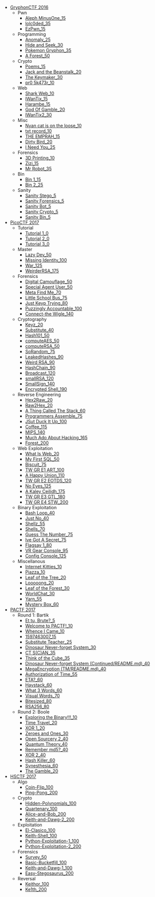 * [GryphonCTF 2016](/2016/gryphonctf_2016/README.md)
    - Pwn
        + [Aleph MinusOne_15](/2016/gryphonctf_2016/pwn/aleph-minusone_15/README.md)
        + [lolc0ded_35](/2016/gryphonctf_2016/pwn/lolc0ded_35/README.md)
        + [EzPwn_15](/2016/gryphonctf_2016/pwn/ezpwn_15/README.md)
    - Programming
        + [Anomaly_25](/2016/gryphonctf_2016/programming/anomaly_25/README.md)
        + [Hide and Seek_30](/2016/gryphonctf_2016/programming/hide-and-seek_30/README.md)
        + [Pokemon Gryphon_35](/2016/gryphonctf_2016/programming/pokemon-gryphon_35/README.md)
        + [A Forest_50](/2016/gryphonctf_2016/programming/a-forest_50/README.md)
    - Crypto
        + [Poems_15](/2016/gryphonctf_2016/crypto/poems_15/README.md)
        + [Jack and the Beanstalk_20](/2016/gryphonctf_2016/crypto/jack-and-the-beanstalk_20/README.md)
        + [The Keymaker_30](/2016/gryphonctf_2016/crypto/the-keymaker_30/README.md)
        + [pr0 5k473r_10](/2016/gryphonctf_2016/crypto/pr0-5k473r_10/README.md)
    - Web
        + [Shark Web_10](/2016/gryphonctf_2016/web/shark-web_10/README.md)
        + [IWanTix_15](/2016/gryphonctf_2016/web/iwantix_15/README.md)
        + [Harambe_15](/2016/gryphonctf_2016/web/harambe_15/README.md)
        + [God Of Gamble_20](/2016/gryphonctf_2016/web/god-of-gamble_20/README.md)
        + [IWanTix2_30](/2016/gryphonctf_2016/web/iwantix2_30/README.md)
    - Misc
        + [Nyan cat is on the loose_10](/2016/gryphonctf_2016/misc/nyan-cat-is-on-the-loose_10/README.md)
        + [txt record_10](/2016/gryphonctf_2016/misc/txt-record_10/README.md)
        + [THE EMPRAH_15](/2016/gryphonctf_2016/misc/the-emprah_15/README.md)
        + [Dirty Bird_20](/2016/gryphonctf_2016/misc/dirty-bird_20/README.md)
        + [I Need You_25](/2016/gryphonctf_2016/misc/i-need-you_25/README.md)
    - Forensics
        + [3D Printing_10](/2016/gryphonctf_2016/forensics/3d-printing_10/README.md)
        + [Zizi_15](/2016/gryphonctf_2016/forensics/zizi_15/README.md)
        + [Mr Robot_35](/2016/gryphonctf_2016/forensics/mr-robot_35/README.md)
    - Bin
        + [Bin 1_15](/2016/gryphonctf_2016/bin/bin-1_15/README.md)
        + [Bin 2_25](/2016/gryphonctf_2016/bin/bin-2_25/README.md)
    - Sanity
        + [Sanity Stego_5](/2016/gryphonctf_2016/sanity/sanity-stego_5/README.md)
        + [Sanity Forensics_5](/2016/gryphonctf_2016/sanity/sanity-forensics_5/README.md)
        + [Sanity Bot_5](/2016/gryphonctf_2016/sanity/sanity-bot_5/README.md)
        + [Sanity Crypto_5](/2016/gryphonctf_2016/sanity/sanity-crypto_5/README.md)
        + [Sanity Bin_5](/2016/gryphonctf_2016/sanity/sanity-bin_5/README.md)
* [PicoCTF 2017](/2017/picoctf_2017/README.md)
    - Tutorial
        + [Tutorial 1_0](/2017/picoctf_2017/tutorial/tutorial-1_0/README.md)
        + [Tutorial 2_0](/2017/picoctf_2017/tutorial/tutorial-2_0/README.md)
        + [Tutorial 3_0](/2017/picoctf_2017/tutorial/tutorial-3_0/README.md)
    - Master
        + [Lazy Dev_50](/2017/picoctf_2017/master/lazy-dev_50/README.md)
        + [Missing Identity_100](/2017/picoctf_2017/master/missing-identity_100/README.md)
        + [War_125](/2017/picoctf_2017/master/war_125/README.md)
        + [WeirderRSA_175](/2017/picoctf_2017/master/weirderrsa_175/README.md)
    - Forensics
        + [Digital Camouflage_50](/2017/picoctf_2017/forensics/digital-camouflage_50/README.md)
        + [Special Agent User_50](/2017/picoctf_2017/forensics/special-agent-user_50/README.md)
        + [Meta Find Me_70](/2017/picoctf_2017/forensics/meta-find-me_70/README.md)
        + [Little School Bus_75](/2017/picoctf_2017/forensics/little-school-bus_75/README.md)
        + [Just Keyp Trying_80](/2017/picoctf_2017/forensics/just-keyp-trying_80/README.md)
        + [Puzzingly Accountable_100](/2017/picoctf_2017/forensics/puzzingly-accountable_100/README.md)
        + [Connect-the Wigle_140](/2017/picoctf_2017/forensics/connect-the-wigle_140/README.md)
    - Cryptography
        + [Keyz_20](/2017/picoctf_2017/cryptography/keyz_20/README.md)
        + [Substitute_40](/2017/picoctf_2017/cryptography/substitute_40/README.md)
        + [Hash101_50](/2017/picoctf_2017/cryptography/hash101_50/README.md)
        + [computeAES_50](/2017/picoctf_2017/cryptography/computeaes_50/README.md)
        + [computeRSA_50](/2017/picoctf_2017/cryptography/computersa_50/README.md)
        + [SoRandom_75](/2017/picoctf_2017/cryptography/sorandom_75/README.md)
        + [LeakedHashes_90](/2017/picoctf_2017/cryptography/leakedhashes_90/README.md)
        + [Weird RSA_90](/2017/picoctf_2017/cryptography/weird-rsa_90/README.md)
        + [HashChain_90](/2017/picoctf_2017/cryptography/hashchain_90/README.md)
        + [Broadcast_120](/2017/picoctf_2017/cryptography/broadcast_120/README.md)
        + [smallRSA_120](/2017/picoctf_2017/cryptography/smallrsa_120/README.md)
        + [SmallSign_140](/2017/picoctf_2017/cryptography/smallsign_140/README.md)
        + [Encrypted Shell_190](/2017/picoctf_2017/cryptography/encrypted-shell_190/README.md)
    - Reverse Engineering
        + [Hex2Raw_20](/2017/picoctf_2017/reverse/hex2raw_20/README.md)
        + [Raw2Hex_20](/2017/picoctf_2017/reverse/raw2hex_20/README.md)
        + [A Thing Called The Stack_60](/2017/picoctf_2017/reverse/a-thing-called-the-stack_60/README.md)
        + [Programmers Assemble_75](/2017/picoctf_2017/reverse/programmers-assemble_75/README.md)
        + [JSut Duck It Up_100](/2017/picoctf_2017/reverse/jsut-duck-it-up_100/README.md)
        + [Coffee_115](/2017/picoctf_2017/reverse/coffee_115/README.md)
        + [MIPS_140](/2017/picoctf_2017/reverse/mips_140/README.md)
        + [Much Ado About Hacking_165](/2017/picoctf_2017/reverse/much-ado-about-hacking_165/README.md)
        + [Forest_200](/2017/picoctf_2017/reverse/forest_200/README.md)
    - Web Exploitation
        + [What Is Web_20](/2017/picoctf_2017/web/what-is-web_20/README.md)
        + [My First SQL_50](/2017/picoctf_2017/web/my-first-sql_50/README.md)
        + [Biscuit_75](/2017/picoctf_2017/web/biscuit_75/README.md)
        + [TW GR E1 ART_100](/2017/picoctf_2017/web/tw-gr-e1-art_100/README.md)
        + [A Happy Union_110](/2017/picoctf_2017/web/a-happy-union_110/README.md)
        + [TW GR E2 EOTDS_120](/2017/picoctf_2017/web/tw-gr-e2-eotds_120/README.md)
        + [No Eyes_125](/2017/picoctf_2017/web/no-eyes_125/README.md)
        + [A Kaley Ceilidh_175](/2017/picoctf_2017/web/a-kaley-ceilidh_175/README.md)
        + [TW GR E3 GTL_180](/2017/picoctf_2017/web/tw-gr-e3-gtl_180/README.md)
        + [TW GR E4 STW_200](/2017/picoctf_2017/web/tw-gr-e4-stw_200/README.md)
    - Binary Exploitation
        + [Bash Loop_40](/2017/picoctf_2017/binary/bash-loop_40/README.md)
        + [Just No_40](/2017/picoctf_2017/binary/just-no_40/README.md)
        + [Shellz_55](/2017/picoctf_2017/binary/shellz_55/README.md)
        + [Shells_70](/2017/picoctf_2017/binary/shells_70/README.md)
        + [Guess The Number_75](/2017/picoctf_2017/binary/guess-the-number_75/README.md)
        + [Ive Got A Secret_75](/2017/picoctf_2017/binary/ive-got-a-secret_75/README.md)
        + [Flagsay 1_80](/2017/picoctf_2017/binary/flagsay-1_80/README.md)
        + [VR Gear Console_95](/2017/picoctf_2017/binary/vr-gear-console_95/README.md)
        + [Config Console_125](/2017/picoctf_2017/binary/config-console_125/README.md)
    - Miscellanous
        + [Internet Kitties_10](/2017/picoctf_2017/miscellanous/internet-kitties_10/README.md)
        + [Piazza_10](/2017/picoctf_2017/miscellanous/piazza_10/README.md)
        + [Leaf of the Tree_20](/2017/picoctf_2017/miscellanous/leaf-of-the-tree_20/README.md)
        + [Looooong_20](/2017/picoctf_2017/miscellanous/looooong_20/README.md)
        + [Leaf of the Forest_30](/2017/picoctf_2017/miscellanous/leaf-of-the-forest_30/README.md)
        + [WorldChat_30](/2017/picoctf_2017/miscellanous/worldchat_30/README.md)
        + [Yarn_55](/2017/picoctf_2017/miscellanous/yarn_55/README.md)
        + [Mystery Box_60](/2017/picoctf_2017/miscellanous/mystery-box_60/README.md)
* [PACTF 2017](/2017/pactf_2017/README.md)
    - Round 1: Bartik
        + [Et tu, Brute?_5](/2017/pactf_2017/bartik/et-tu-brute_5/README.md)
        + [Welcome to PACTF!_10](/2017/pactf_2017/bartik/welcome-to-pactf_10/README.md)
        + [Whence I Came_10](/2017/pactf_2017/bartik/whence-i-came_10/README.md)
        + [1597463007_15](/2017/pactf_2017/bartik/1597463007_15/README.md)
        + [Substitute Teacher_25](/2017/pactf_2017/bartik/substitute-teacher_25/README.md)
        + [Dinosaur Never-forget System_30](/2017/pactf_2017/bartik/dinosaur-never-forget-system_30/README.md)
        + [CT S(C)AN_35](/2017/pactf_2017/bartik/ct-scan_35/README.md)
        + [Think of the Cube_35](/2017/pactf_2017/bartik/think-of-the-cube_35/README.md)
        + [Dinosaur Never-forget System (Continued/README.md)_40](/2017/pactf_2017/bartik/dinosaur-never-forget-system-2_40/README.md)
        + [MegaEncryption (TM/README.md)_40](/2017/pactf_2017/bartik/megaencryption_40/README.md)
        + [Authorization of Time_55](/2017/pactf_2017/bartik/authorization-of-time_55/README.md)
        + [ETA?_60](/2017/pactf_2017/bartik/eta_60/README.md)
        + [Haystack_60](/2017/pactf_2017/bartik/haystack_60/README.md)
        + [What 3 Words_60](/2017/pactf_2017/bartik/what-3-words_60/README.md)
        + [Visual Words_70](/2017/pactf_2017/bartik/visual-words_70/README.md)
        + [Bitesized_80](/2017/pactf_2017/bartik/bitesized_80/README.md)
        + [RSA256_80](/2017/pactf_2017/bartik/rsa256_80/README.md)
    - Round 2: Boole
        + [Exploring the Binary!!!_10](/2017/pactf_2017/boole/exploring-the-binary_10/README.md)
        + [Time Travel_20](/2017/pactf_2017/boole/time-travel_20/README.md)
        + [XOR 1_20](/2017/pactf_2017/boole/xor-1_20/README.md)
        + [Zeroes and Ones_30](/2017/pactf_2017/boole/zeroes-and-ones_30/README.md)
        + [Open Sourcery 2_40](/2017/pactf_2017/boole/open-sourcery-2_40/README.md)
        + [Quantum Theory_40](/2017/pactf_2017/boole/quantum-theory_40/README.md)
        + [Remember md5?_40](/2017/pactf_2017/boole/remember-md5_40/README.md)
        + [XOR 2_40](/2017/pactf_2017/boole/xor-2_40/README.md)
        + [Hash Killer_60](/2017/pactf_2017/boole/hash-killer_60/README.md)
        + [Synesthesia_60](/2017/pactf_2017/boole/synesthesia_60/README.md)
        + [The Gamble_20](/2017/pactf_2017/boole/the-gamble_20/README.md)
* [HSCTF 2017](/2017/hsctf_2017/README.md)
    - Algo
        + [Coin-Flip_100](/2017/hsctf_2017/algo/coin-flip_100)
        + [Ping-Pong_200](/2017/hsctf_2017/algo/ping-pong_200)
    - Crypto
        + [Hidden-Polynomials_100](/2017/hsctf_2017/crypto/hidden-polynomials_100)
        + [Quartenary_100](/2017/hsctf_2017/crypto/quartenary_100)
        + [Alice-and-Bob_200](/2017/hsctf_2017/crypto/alice-and-bob_200)
        + [Keith-and-Dawg-2_200](/2017/hsctf_2017/crypto/keith-and-dawg-2_200)
    - Exploitation
        + [El-Clasico_100](/2017/hsctf_2017/exploitation/el-clasico_100)
        + [Keith-Shell_100](/2017/hsctf_2017/exploitation/keith-shell_100)
        + [Python-Exploitation-1_100](/2017/hsctf_2017/exploitation/python-exploitation-1_100)
        + [Python-Exploitation-2_200](/2017/hsctf_2017/exploitation/python-exploitation-2_200)
    - Forensics
        + [Survey_50](/2017/hsctf_2017/forensics/survey_50)
        + [Basic-Bucketfill_100](/2017/hsctf_2017/forensics/basic-bucketfill_100)
        + [Keith-and-Dawg-1_100](/2017/hsctf_2017/forensics/keith-and-dawg-1_100)
        + [Easy-Stegosaurus_200](/2017/hsctf_2017/forensics/easy-stegosaurus_200)
    - Reversal
        + [Keithor_100](/2017/hsctf_2017/reversal/keithor_100)
        + [Ke1th_200](/2017/hsctf_2017/reversal/ke1th_200)
